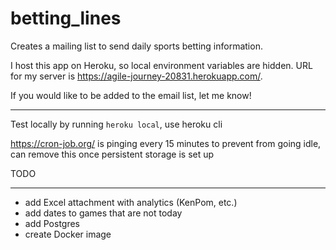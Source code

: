 # betting_lines
Creates a mailing list to send daily sports betting information.

I host this app on Heroku, so local environment variables are hidden. URL for my server is <a>https://agile-journey-20831.herokuapp.com/<a>.
  
If you would like to be added to the email list, let me know!
  
  ------------------
  

Test locally by running ```heroku local```, use heroku cli

https://cron-job.org/ is pinging every 15 minutes to prevent from going idle, can remove this once persistent storage is set up

TODO 

-------------------

- add Excel attachment with analytics (KenPom, etc.)
- add dates to games that are not today
- add Postgres 
- create Docker image
